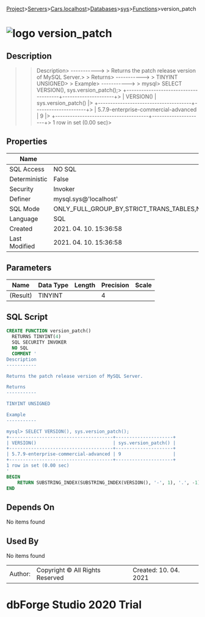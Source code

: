 [Project](../../../../../startpage.md)>[Servers](../../../../Servers.md)>[Cars.localhost](../../../Cars.localhost.md)>[Databases](../../Databases.md)>[sys](../sys.md)>[Functions](Functions.md)>version_patch


# ![logo](../../../../../Images/function64.svg) version_patch

## <a name="#Description"></a>Description
> > Description> -----------> > Returns the patch release version of MySQL Server.> > Returns> -----------> > TINYINT UNSIGNED> > Example> -----------> > mysql> SELECT VERSION(), sys.version_patch();> +--------------------------------------+---------------------+> | VERSION()                            | sys.version_patch() |> +--------------------------------------+---------------------+> | 5.7.9-enterprise-commercial-advanced | 9                   |> +--------------------------------------+---------------------+> 1 row in set (0.00 sec)> 
## <a name="#Properties"></a>Properties
|Name|Value|
|---|---|
|SQL Access|NO SQL|
|Deterministic|False|
|Security|Invoker|
|Definer|mysql.sys@'localhost'|
|SQL Mode|ONLY_FULL_GROUP_BY,STRICT_TRANS_TABLES,NO_ZERO_IN_DATE,NO_ZERO_DATE,ERROR_FOR_DIVISION_BY_ZERO,NO_ENGINE_SUBSTITUTION|
|Language|SQL|
|Created|2021. 04. 10. 15:36:58|
|Last Modified|2021. 04. 10. 15:36:58|


## <a name="#Parameters"></a>Parameters
|Name|Data Type|Length|Precision|Scale|
|---|---|---|---|---|
|(Result)|TINYINT||4||

## <a name="#SqlScript"></a>SQL Script
```SQL
CREATE FUNCTION version_patch()
  RETURNS TINYINT(4)
  SQL SECURITY INVOKER
  NO SQL
  COMMENT '
Description
-----------

Returns the patch release version of MySQL Server.

Returns
-----------

TINYINT UNSIGNED

Example
-----------

mysql> SELECT VERSION(), sys.version_patch();
+--------------------------------------+---------------------+
| VERSION()                            | sys.version_patch() |
+--------------------------------------+---------------------+
| 5.7.9-enterprise-commercial-advanced | 9                   |
+--------------------------------------+---------------------+
1 row in set (0.00 sec)
'
BEGIN
    RETURN SUBSTRING_INDEX(SUBSTRING_INDEX(VERSION(), '-', 1), '.', -1);
END
```

## <a name="#DependsOn"></a>Depends On
No items found

## <a name="#UsedBy"></a>Used By
No items found

||||
|---|---|---|
|Author: |Copyright © All Rights Reserved|Created: 10. 04. 2021|
# dbForge Studio 2020 Trial